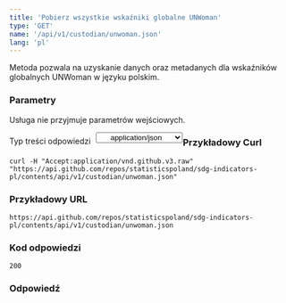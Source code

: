 ```yaml
---
title: 'Pobierz wszystkie wskaźniki globalne UNWoman'
type: 'GET'
name: '/api/v1/custodian/unwoman.json'
lang: 'pl'
---
```


Metoda pozwala na uzyskanie danych oraz metadanych dla wskaźników globalnych UNWoman w języku polskim.

### Parametry

<p>Usługa nie przyjmuje parametrów wejściowych.</p>

<p style='float:left;margin-top: 7px;'>Typ treści odpowiedzi</p>
<select style='float:left;padding: 0px 15px;width: 155px;margin-left: 10px;text-align-last: center;'>
  <option>application/json</option>
</select>

<div id='example1'>

<h3 id="przykładowy-curl">Przykładowy Curl</h3>

<p><code class="highlighter-rouge">curl -H "Accept:application/vnd.github.v3.raw" "https://api.github.com/repos/statisticspoland/sdg-indicators-pl/contents/api/v1/custodian/unwoman.json"</code></p>

<h3 id="przykładowy-url">Przykładowy URL</h3>

<p><code class="highlighter-rouge">https://api.github.com/repos/statisticspoland/sdg-indicators-pl/contents/api/v1/custodian/unwoman.json</code></p>

<h3 id="przykładowy-kod-odpowiedzi">Kod odpowiedzi</h3>

<p><code class="highlighter-rouge">200</code></p>

<h3 id="przykładowa-odpowiedź">Odpowiedź</h3>

<p><code class="highlighter-rouge" id="show-data-unwoman">
</code></p>

</div>


<script>

$.getJSON('http://sdg.gov.pl/api/v1/custodian/unwoman.json', function(data) {
    $('#show-data-unwoman').html(JSON.stringify(data, null, 2));
});

</script>

